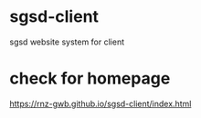 # sgsd-client
sgsd website system for client

# check for homepage
https://rnz-gwb.github.io/sgsd-client/index.html
